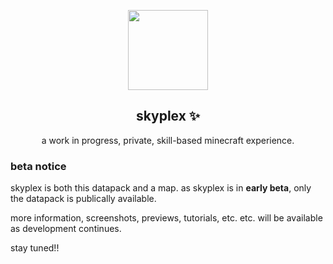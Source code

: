 <p align="center">
<img src="https://media.discordapp.net/attachments/973652851823878274/1089281585767010354/XalsC9K.png" width=128 />
<h2 align="center">skyplex ✨</h2>
<p align="center">a work in progress, private, skill-based minecraft experience.</p>
</p>

### beta notice
skyplex is both this datapack and a map. as skyplex is in **early beta**, only the datapack is publically available.

more information, screenshots, previews, tutorials, etc. etc. will be available as development continues.

stay tuned!!